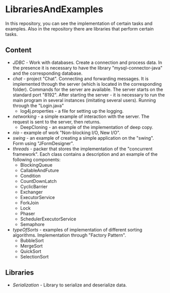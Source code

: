 # LibrariesAndExamples
In this repository, you can see the implementation of certain tasks and examples. Also in the repository there are libraries that perform certain tasks.
## Content
* *JDBC* - Work with databases. Create a connection and process data. In the presence it is necessary to have the library "mysql-connector-java" and the corresponding database.
* *chat* - project "Chat". Connecting and forwarding messages. It is implemented through the server (which is located in the corresponding folder). Commands for the server are available. The server starts on the standard port "8192". After starting the server - it is necessary to run the main program in several instances (imitating several users). Running through the "Login.java"
  * log4j.properties - a file for setting up the logging.
* *networking* - a simple example of interaction with the server. The request is sent to the server, then returns.
  * DeepCloning - an example of the implementation of deep copy.
* *nio* - example of work "Non-blocking I/O, New I/O".
* *swing* - an example of creating a simple application on the "swing". Form using "JFormDesigner".
* *threads* - packer that stores the implementation of the "concurrent framework". Each class contains a description and an example of the following components:
  * BlockingQueue	
  * CallableAndFuture
  * Condition
  * CountDownLatch
  * CyclicBarrier
  * Exchanger
  * ExecutorService
  * ForkJoin
  * Lock
  * Phaser
  * SchedulerExecutorService
  * Semaphore
* *typeOfSorts* - examples of implementation of different sorting algorithms. Implementation through "Factory Pattern".
  * BubbleSort
  * MergeSort
  * QuickSort
  * SelectionSort


## Libraries
* *Serialization* - Library to serialize and deserialize data.
